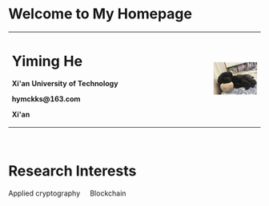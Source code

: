 # Welcome to My Homepage

<table border="0">
  <tr>
    <td width="80%">
      <h1>Yiming He</h1>
      <p><b>Xi'an University of Technology</b></p>
      <p><b>hymckks@163.com</b></p>
      <p><b>Xi'an</b></p>
    </td>
    <td width="20%">
      <img src="/头像.jpg" width="500%">   
    </td>
  </tr>
</table>

&nbsp;

# Research Interests
Applied cryptography
&nbsp;
&nbsp;
Blockchain
